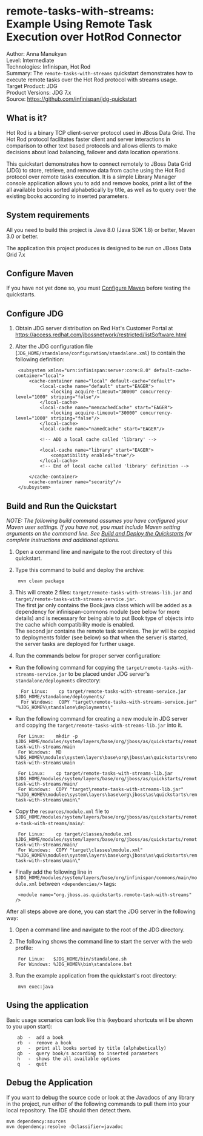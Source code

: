 remote-tasks-with-streams: Example Using Remote Task Execution over HotRod Connector
=========================================
Author: Anna Manukyan  
Level: Intermediate  
Technologies: Infinispan, Hot Rod  
Summary: The `remote-tasks-with-streams` quickstart demonstrates how to execute remote tasks over the Hot Rod protocol with streams usage.  
Target Product: JDG  
Product Versions: JDG 7.x  
Source: <https://github.com/infinispan/jdg-quickstart>  

What is it?
-----------

Hot Rod is a binary TCP client-server protocol used in JBoss Data Grid. The Hot Rod protocol facilitates faster client and server interactions in comparison to other text based protocols and allows clients to make decisions about load balancing, failover and data location operations.

This quickstart demonstrates how to connect remotely to JBoss Data Grid (JDG) to store, retrieve, and remove data from cache using the Hot Rod protocol over remote tasks execution. 
It is a simple Library Manager console application allows you to add and remove books, print a list of the all available books sorted alphabetically by title,
as well as to query over the existing books according to inserted parameters.


System requirements
-------------------

All you need to build this project is Java 8.0 (Java SDK 1.8) or better, Maven 3.0 or better.

The application this project produces is designed to be run on JBoss Data Grid 7.x

 
Configure Maven
---------------

If you have not yet done so, you must [Configure Maven](https://github.com/jboss-developer/jboss-developer-shared-resources/blob/master/guides/CONFIGURE_MAVEN.md#configure-maven-to-build-and-deploy-the-quickstarts) before testing the quickstarts.


Configure JDG
-------------

1. Obtain JDG server distribution on Red Hat's Customer Portal at https://access.redhat.com/jbossnetwork/restricted/listSoftware.html

2. Alter the JDG configuration file (`JDG_HOME/standalone/configuration/standalone.xml`) to contain the following definition:
   
        <subsystem xmlns="urn:infinispan:server:core:8.0" default-cache-container="local">
            <cache-container name="local" default-cache="default">
                <local-cache name="default" start="EAGER">
                    <locking acquire-timeout="30000" concurrency-level="1000" striping="false"/>
                </local-cache>
                <local-cache name="memcachedCache" start="EAGER">
                    <locking acquire-timeout="30000" concurrency-level="1000" striping="false"/>
                </local-cache>
                <local-cache name="namedCache" start="EAGER"/>

                <!-- ADD a local cache called 'library' -->

                <local-cache name="library" start="EAGER">
                    <compatibility enabled="true"/>
                </local-cache>
                <!-- End of local cache called 'library' definition -->

            </cache-container>
            <cache-container name="security"/>
        </subsystem>

Build and Run the Quickstart
----------------------------

_NOTE: The following build command assumes you have configured your Maven user settings. If you have not, you must include Maven setting arguments on the command line. See [Build and Deploy the Quickstarts](../../README.md#build-and-deploy-the-quickstarts) for complete instructions and additional options._

1. Open a command line and navigate to the root directory of this quickstart.
2. Type this command to build and deploy the archive:

        mvn clean package 
                
3. This will create 2 files: `target/remote-tasks-with-streams-lib.jar` and `target/remote-tasks-with-streams-service.jar`.  
   The first jar only contains the Book.java class which will be added as a dependency for infinispan-commons module (see below for more details) and is necessary for being able to put Book type of objects
    into the cache which compatibility mode is enabled.   
    The second jar contains the remote task services. The jar will be copied to deployments folder (see below) so that when the server is started, the server tasks are deployed for further usage.
4. Run the commands below for proper server configuration:

* Run the following command for copying the `target/remote-tasks-with-streams-service.jar` to be placed under JDG server's `standalone/deployments` directory:

        For Linux:    cp target/remote-tasks-with-streams-service.jar $JDG_HOME/standalone/deployments/
        For Windows:  COPY "target\remote-tasks-with-streams-service.jar" "%JDG_HOME%\standalone\deployments\"
        
* Run the following command for creating a new module in JDG server and copying the `target/remote-tasks-with-streams-lib.jar` into it.

       For Linux:    mkdir -p $JDG_HOME/modules/system/layers/base/org/jboss/as/quickstarts/remote-task-with-streams/main
       For Windows:  MD %JDG_HOME%\modules\system\layers\base\org\jboss\as\quickstarts\remote-task-with-streams\main
         
       For Linux:    cp target/remote-tasks-with-streams-lib.jar $JDG_HOME/modules/system/layers/base/org/jboss/as/quickstarts/remote-task-with-streams/main/  
       For Windows:  COPY "target\remote-tasks-with-streams-lib.jar" "%JDG_HOME%\modules\system\layers\base\org\jboss\as\quickstarts\remote-task-with-streams\main\"

* Copy the `resources/module.xml` file to `$JDG_HOME/modules/system/layers/base/org/jboss/as/quickstarts/remote-task-with-streams/main/`:

       For Linux:    cp target/classes/module.xml $JDG_HOME/modules/system/layers/base/org/jboss/as/quickstarts/remote-task-with-streams/main/  
       For Windows:  COPY "target\classes\module.xml" "%JDG_HOME%\modules\system\layers\base\org\jboss\as\quickstarts\remote-task-with-streams\main\"

* Finally add the following line in `$JDG_HOME/modules/system/layers/base/org/infinispan/commons/main/module.xml` between `<dependencies/>` tags:

       <module name="org.jboss.as.quickstarts.remote-task-with-streams" />
               
After all steps above are done, you can start the JDG server in the following way: 

1. Open a command line and navigate to the root of the JDG directory.
2. The following shows the command line to start the server with the web profile:

        For Linux:   $JDG_HOME/bin/standalone.sh
        For Windows: %JDG_HOME%\bin\standalone.bat
      
3. Run the example application from the quickstart's root directory:

        mvn exec:java
 
Using the application
---------------------
Basic usage scenarios can look like this (keyboard shortcuts will be shown to you upon start):

        ab  -  add a book
        rb  -  remove a book
        p   -  print all books sorted by title (alphabetically)
        qb  -  query book/s according to inserted parameters
        h   -  shows the all available options
        q   -  quit
        
Debug the Application
------------------------------------

If you want to debug the source code or look at the Javadocs of any library in the project, run either of the following commands to pull them into your local repository. The IDE should then detect them.

    mvn dependency:sources
    mvn dependency:resolve -Dclassifier=javadoc


